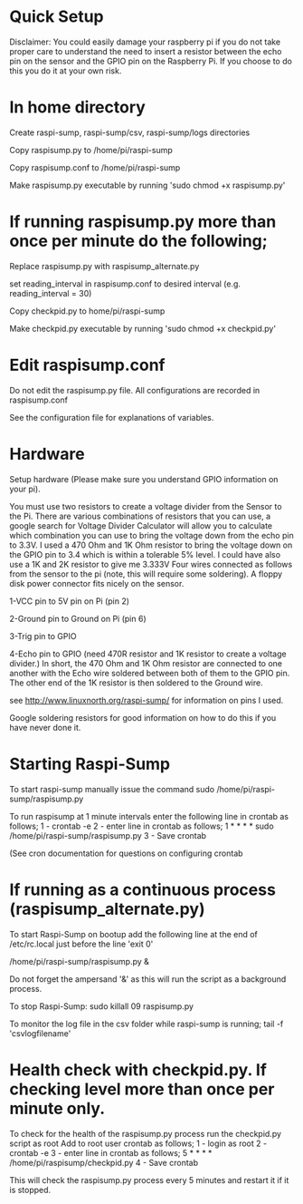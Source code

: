 Quick Setup
===========

Disclaimer: You could easily damage your raspberry pi if you do not take proper care to understand
the need to insert a resistor between the echo pin on the sensor and the GPIO pin on the Raspberry Pi.
If you choose to do this you do it at your own risk.


In home directory
=================
Create raspi-sump, raspi-sump/csv, raspi-sump/logs directories

Copy raspisump.py to /home/pi/raspi-sump

Copy raspisump.conf to /home/pi/raspi-sump

Make raspisump.py executable by running    'sudo chmod +x raspisump.py'

If running raspisump.py more than once per minute do the following;
===================================================================
Replace raspisump.py with raspisump_alternate.py

set reading_interval in raspisump.conf to desired interval (e.g. reading_interval = 30)

Copy checkpid.py to home/pi/raspi-sump

Make checkpid.py executable by running    'sudo chmod +x checkpid.py'


Edit raspisump.conf 
====================

Do not edit the raspisump.py file.  All configurations are recorded in raspisump.conf

See the configuration file for explanations of variables.


Hardware
========

Setup hardware (Please make sure you understand GPIO information on your pi).

You must use two resistors to create a voltage divider from the Sensor to the Pi.  There are various combinations of resistors that you can use, a google search for Voltage Divider Calculator will allow you to calculate which combination you can use to bring the voltage down from the echo pin to 3.3V.  I used a 470 Ohm and 1K Ohm resistor to bring the voltage down on the GPIO pin to 3.4 which is within a tolerable 5% level. I could have also use a 1K and 2K resistor to give me 3.333V
Four wires connected as follows from the sensor to the pi (note, this will require some soldering).  A floppy disk power connector fits nicely on the sensor. 

1-VCC pin to 5V pin on Pi (pin 2)

2-Ground pin to Ground on Pi (pin 6) 

3-Trig pin to GPIO

4-Echo pin to GPIO (need 470R resistor and 1K resistor to create a voltage divider.) In short, the 470 Ohm and 1K Ohm resistor are connected to one another with the Echo wire soldered between both of them to the GPIO pin.  The other end of the 1K resistor is then soldered to the Ground wire.

see http://www.linuxnorth.org/raspi-sump/ for information on pins I used.

Google soldering resistors for good information on how to do this if you have never done it.

Starting Raspi-Sump
===================
To start raspi-sump manually issue the command    sudo /home/pi/raspi-sump/raspisump.py

To run raspisump at 1 minute intervals enter the following line in crontab as follows;
1 - crontab -e
2 - enter line in crontab as follows;
    1 * * * * sudo /home/pi/raspi-sump/raspisump.py
3 - Save crontab

(See cron documentation for questions on configuring crontab

If running as a continuous process (raspisump_alternate.py)
===========================================================

To start Raspi-Sump on bootup add the following line at the end of /etc/rc.local just before the line 'exit 0'

/home/pi/raspi-sump/raspisump.py &

Do not forget the ampersand '&' as this will run the script as a background process.

To stop Raspi-Sump:
sudo killall 09 raspisump.py

To monitor the log file in the csv folder while raspi-sump is running;
tail -f 'csvlogfilename'

Health check with checkpid.py. If checking level more than once per minute only.
================================================================================

To check for the health of the raspisump.py process run the checkpid.py script as root
Add to root user crontab as follows;
1 - login as root
2 - crontab -e
3 - enter line in crontab as follows;
    5 * * * * /home/pi/raspisump/checkpid.py
4 - Save crontab

This will check the raspisump.py process every 5 minutes and restart it if it is stopped.
